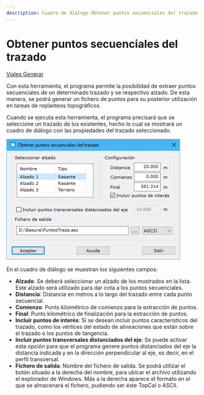 ```yaml
---
description: Cuadro de diálogo Obtener puntos secuenciales del trazado
---
```


# Obtener puntos secuenciales del trazado

[Viales Generar](/mdtopx/fichas-de-herramientas/ficha-de-herramientas-viales/viales-generar.md)

Con esta herramienta, el programa permite la posibilidad de extraer puntos secuenciales de un determinado trazado y se respectivo alzado. De esta manera, se podrá generar un fichero de puntos para su posterior utilización en tareas de replanteos topográficos.

Cuando se ejecuta esta herramienta, el programa precisará que se seleccione un trazado de los existentes, hecho lo cual se mostrará un cuadro de diálogo con las propiedades del trazado seleccionado.

![Cuadro de diálogo Obtener puntos secuenciales del trazado](../../../.gitbook/assets/image-103.png)

En el cuadro de diálogo se muestran los siguientes campos:

* **Alzado**: Se deberá seleccionar un alzado de los mostrados en la lista. Este alzado será utilizado para dar cota a los puntos secuenciales.
* **Distancia**: Distancia en metros a lo largo del trazado entre cada punto secuencial.
* **Comienzo**: Punto kilométrico de comienzo para la extracción de puntos.
* **Final**: Punto kilométrico de finalización para la extracción de puntos.
* **Incluir puntos de interés**: Si se desean incluir puntos característicos del trazado, como los vértices del estado de alineaciones que están sobre el trazado o los puntos de tangencia.
* **Incluir puntos transversales distanciados del eje**: Se puede activar esta opción para que el programa genere puntos distanciados del eje la distancia indicada y en la dirección perpendicular al eje, es decir, en el perfil transversal.
* **Fichero de salida**: Nombre del fichero de salida. Se podrá utilizar el botón situado a la derecha del nombre, para ubicar el archivo utilizando el explorador de Windows. Más a la derecha aparece el formato en el que se almacenará el fichero, pudiendo ser éste TopCal o ASCII.
